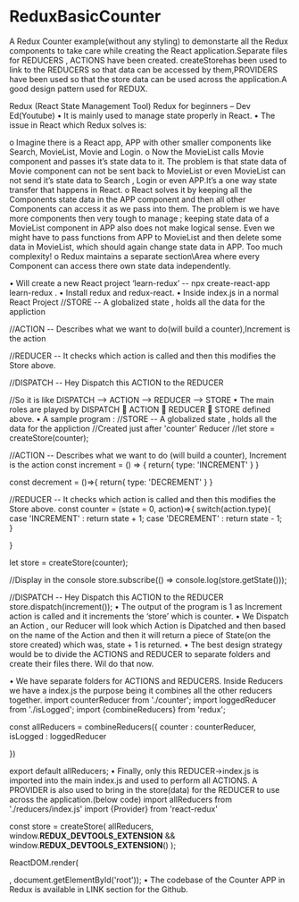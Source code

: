 # ReduxBasicCounter
A Redux Counter example(without any styling) to demonstarte all the Redux components to take care while creating the React application.Separate files for REDUCERS , ACTIONS have been created. createStorehas been used to link to the REDUCERS so that data can be accessed by them,PROVIDERS have been used so that the store data can be used across the application.A good design pattern used for REDUX.




Redux (React State Management Tool)
Redux for beginners – Dev Ed(Youtube)
•	It is mainly used to manage state properly in React.
•	The issue in React which Redux solves is:
 
o	Imagine there is a React app,  APP with other smaller components like Search, MovieList, Movie and Login.
o	Now the MovieList calls Movie component and passes it’s state data to it. The problem is that state data of Movie component can not be sent back to MovieList or even MovieList can not send it’s state data to Search , Login or even APP.It’s a one way state transfer that happens in React.
o	React solves it by keeping all the Components state data in the APP component and then all other Components  can access it as we pass into them. The problem is we have more components then very tough to manage ; keeping state data of a MovieList component in APP also does not make logical sense. Even we might have to pass functions from APP to MovieList and then delete some data  in MovieList, which should again change state data in APP. Too much complexity!
o	Redux maintains a separate section\Area where every Component can access there own state data independently.
 
•	Will create a new React project ‘learn-redux’ --  npx create-react-app learn-redux .
•	Install redux and redux-react.
•	Inside index.js in a normal React Project
//STORE -- A globalized state , holds all the data for the appliction 

//ACTION -- Describes what we want to do(will build a counter),Increment is the action

//REDUCER -- It checks which action is called and then this modifies the Store above.

//DISPATCH -- Hey Dispatch this ACTION to the REDUCER

//So it is like DISPATCH --> ACTION --> REDUCER --> STORE
•	The main roles are played by DISPATCH  ACTION  REDUCER  STORE defined above.
•	A sample program :
//STORE -- A globalized state , holds all the data for the appliction 
//Created just after 'counter' Reducer
//let store = createStore(counter);

//ACTION -- Describes what we want to do (will build a counter), Increment is the action
const increment = () => {
    return{
        type: 'INCREMENT'
    }
}

const decrement = ()=>{
    return{
        type: 'DECREMENT'
    }
}

//REDUCER -- It checks which action is called and then this modifies the Store above.
const counter = (state = 0, action)=>{
    switch(action.type){
        case 'INCREMENT' : 
                return state + 1;
        case 'DECREMENT' :
                return state - 1;      
    }
  
}

let store = createStore(counter);

//Display in the console
store.subscribe(() => console.log(store.getState()));

//DISPATCH -- Hey Dispatch this ACTION to the REDUCER
store.dispatch(increment());
•	The output of the program is 1 as Increment action is called and it increments the ‘store’ which is counter.
•	We Dispatch an Action , our Reducer will look which Action is Dipatched and then based on the name of the Action and then it will return a piece of State(on the store created) which was, state + 1 is returned.
•	The best design strategy would be to divide the ACTIONS and REDUCER to separate folders and create their files there. Wil do that now.
 
•	We have separate folders for ACTIONS and REDUCERS. Inside Reducers we have a index.js the purpose being it combines all the other reducers together.
import counterReducer from './counter';
import loggedReducer from './isLogged';
import {combineReducers} from 'redux';

const allReducers = combineReducers({
    counter : counterReducer,
    isLogged : loggedReducer

})

export default allReducers;
•	Finally, only this REDUCER->index.js is imported into the main index.js and used to perform all ACTIONS. A PROVIDER is also used to bring in the store(data) for the REDUCER to use across the application.(below code)
import allReducers from './reducers/index.js'
import {Provider} from 'react-redux'

const store = createStore(
    allReducers,
    window.__REDUX_DEVTOOLS_EXTENSION__ && window.__REDUX_DEVTOOLS_EXTENSION__()
);

ReactDOM.render(
    <Provider store={store}>
        <App />
    </Provider>

, document.getElementById('root'));
•	The codebase of the Counter APP in Redux is available in LINK section for the Github.


